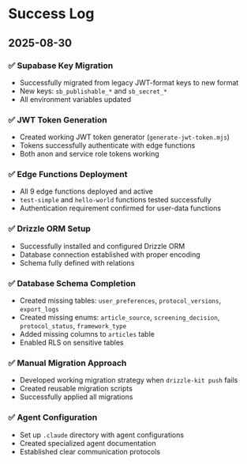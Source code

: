 # Success Log

## 2025-08-30

### ✅ Supabase Key Migration
- Successfully migrated from legacy JWT-format keys to new format
- New keys: `sb_publishable_*` and `sb_secret_*`
- All environment variables updated

### ✅ JWT Token Generation
- Created working JWT token generator (`generate-jwt-token.mjs`)
- Tokens successfully authenticate with edge functions
- Both anon and service role tokens working

### ✅ Edge Functions Deployment
- All 9 edge functions deployed and active
- `test-simple` and `hello-world` functions tested successfully
- Authentication requirement confirmed for user-data functions

### ✅ Drizzle ORM Setup
- Successfully installed and configured Drizzle ORM
- Database connection established with proper encoding
- Schema fully defined with relations

### ✅ Database Schema Completion
- Created missing tables: `user_preferences`, `protocol_versions`, `export_logs`
- Created missing enums: `article_source`, `screening_decision`, `protocol_status`, `framework_type`
- Added missing columns to `articles` table
- Enabled RLS on sensitive tables

### ✅ Manual Migration Approach
- Developed working migration strategy when `drizzle-kit push` fails
- Created reusable migration scripts
- Successfully applied all migrations

### ✅ Agent Configuration
- Set up `.claude` directory with agent configurations
- Created specialized agent documentation
- Established clear communication protocols